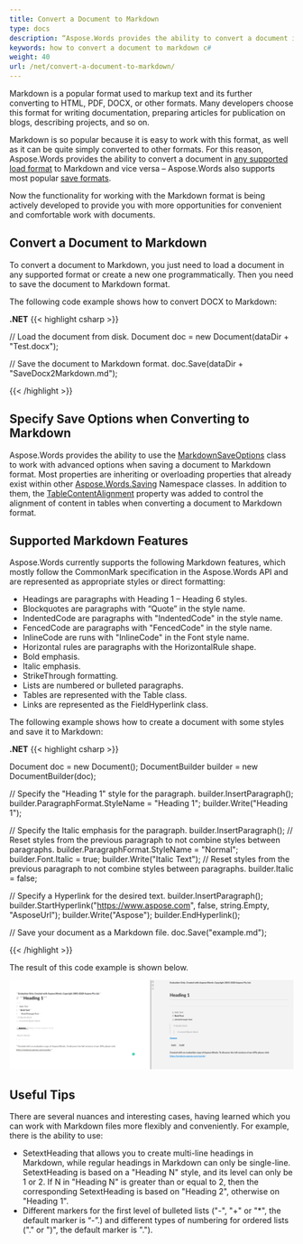 ```yaml
---
title: Convert a Document to Markdown
type: docs
description: “Aspose.Words provides the ability to convert a document in any supported load format to Markdown and vice versa – Aspose.Words also supports most popular save formats. Markdown is easy to work with and can be converted to other formats quite simply.”
keywords: how to convert a document to markdown c#
weight: 40
url: /net/convert-a-document-to-markdown/
---
```


Markdown is a popular format used to markup text and its further converting to HTML, PDF, DOCX, or other formats. Many developers choose this format for writing documentation, preparing articles for publication on blogs, describing projects, and so on.

Markdown is so popular because it is easy to work with this format, as well as it can be quite simply converted to other formats. For this reason, Aspose.Words provides the ability to convert a document in [any supported load format](https://apireference.aspose.com/words/net/aspose.words/loadformat) to Markdown and vice versa – Aspose.Words also supports most popular [save formats](https://apireference.aspose.com/words/net/aspose.words/saveformat).

Now the functionality for working with the Markdown format is being actively developed to provide you with more opportunities for convenient and comfortable work with documents.

## **Convert a Document to Markdown**

To convert a document to Markdown, you just need to load a document in any supported format or create a new one programmatically. Then you need to save the document to Markdown format.

The following code example shows how to convert DOCX to Markdown:

**.NET**
{{< highlight csharp >}}

// Load the document from disk.
Document doc = new Document(dataDir + "Test.docx");

// Save the document to Markdown format.
doc.Save(dataDir + "SaveDocx2Markdown.md");

{{< /highlight >}}

## **Specify Save Options when Converting to Markdown**

Aspose.Words provides the ability to use the [MarkdownSaveOptions](https://apireference.aspose.com/words/net/aspose.words.saving/markdownsaveoptions) class to work with advanced options when saving a document to Markdown format. Most properties are inheriting or overloading properties that already exist within other [Aspose.Words.Saving](https://apireference.aspose.com/words/net/aspose.words.saving) Namespace classes. In addition to them, the [TableContentAlignment](https://apireference.aspose.com/words/net/aspose.words.saving/markdownsaveoptions/properties/tablecontentalignment) property was added to control the alignment of content in tables when converting a document to Markdown format.

## **Supported Markdown Features**

Aspose.Words currently supports the following Markdown features, which mostly follow the CommonMark specification in the Aspose.Words API and are represented as appropriate styles or direct formatting:

* Headings are paragraphs with Heading 1 – Heading 6 styles.
* Blockquotes are paragraphs with “Quote” in the style name.
* IndentedCode are paragraphs with "IndentedCode" in the style name.
* FencedCode are paragraphs with "FencedCode" in the style name.
* InlineCode are runs with "InlineCode" in the Font style name.
* Horizontal rules are paragraphs with the HorizontalRule shape.
* Bold emphasis.
* Italic emphasis.
* StrikeThrough formatting.
* Lists are numbered or bulleted paragraphs.
* Tables are represented with the Table class.
* Links are represented as the FieldHyperlink class.

The following example shows how to create a document with some styles and save it to Markdown:

**.NET**
{{< highlight csharp >}}

Document doc = new Document();
DocumentBuilder builder = new DocumentBuilder(doc);

// Specify the "Heading 1" style for the paragraph.
builder.InsertParagraph();
builder.ParagraphFormat.StyleName = "Heading 1";
builder.Write("Heading 1");

// Specify the Italic emphasis for the paragraph.
builder.InsertParagraph();
// Reset styles from the previous paragraph to not combine styles between paragraphs.
builder.ParagraphFormat.StyleName = "Normal";
builder.Font.Italic = true;
builder.Write("Italic Text");
// Reset styles from the previous paragraph to not combine styles between paragraphs.
builder.Italic = false;

// Specify a Hyperlink for the desired text.
builder.InsertParagraph();
builder.StartHyperlink("https://www.aspose.com", false, string.Empty, "AsposeUrl");
builder.Write("Aspose");
builder.EndHyperlink();

// Save your document as a Markdown file.
doc.Save("example.md");

{{< /highlight >}}

The result of this code example is shown below.

![markdown-example](Markdown-example.png)

## **Useful Tips**

There are several nuances and interesting cases, having learned which you can work with Markdown files more flexibly and conveniently. For example, there is the ability to use:

* SetextHeading that allows you to create multi-line headings in Markdown, while regular headings in Markdown can only be single-line. SetextHeading is based on a "Heading N" style, and its level can only be 1 or 2. If N in "Heading N" is greater than or equal to 2, then the corresponding SetextHeading is based on "Heading 2", otherwise on "Heading 1".
* Different markers for the first level of bulleted lists ("-", "+" or "*", the default marker is “-”.) and different types of numbering for ordered lists ("." or ")", the default marker is ".").
